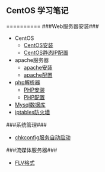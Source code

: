 ## CentOS 学习笔记 ##
==========
###Web服务器安装###
- CentOS
	- [CentOS安装](centos.md)
	- [CentOS静态IP配置](centosIp.md)
- apache服务器
	- [apache安装](apache.md)
	- [apache配置](apacheConfig.md)  
- [php解析器](php.md)
	- [PHP安装]()
	- [PHP配置]()
- [Mysql数据库](mysql.md)
- [iptables防火墙](iptables.md)

###系统管理###

- [chkconfig服务自动启动](chkconfig.md)


###流媒体服务器###

- [FLV格式](flvFormat.md)